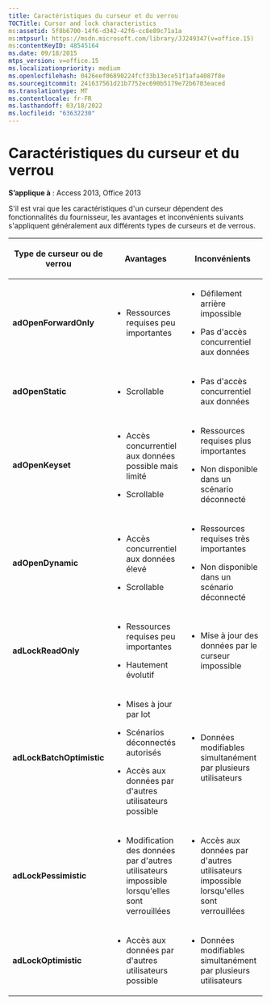 ```yaml
---
title: Caractéristiques du curseur et du verrou
TOCTitle: Cursor and lock characteristics
ms:assetid: 5f8b6700-14f6-d342-42f6-cc8e89c71a1a
ms:mtpsurl: https://msdn.microsoft.com/library/JJ249347(v=office.15)
ms:contentKeyID: 48545164
ms.date: 09/18/2015
mtps_version: v=office.15
ms.localizationpriority: medium
ms.openlocfilehash: 0426eef06890224fcf33b13ece51f1afa4087f8e
ms.sourcegitcommit: 241637561d21b7752ec690b5179e72b6703eaced
ms.translationtype: MT
ms.contentlocale: fr-FR
ms.lasthandoff: 03/18/2022
ms.locfileid: "63632230"
---
```

# <a name="cursor-and-lock-characteristics"></a>Caractéristiques du curseur et du verrou

**S’applique à** : Access 2013, Office 2013

S'il est vrai que les caractéristiques d'un curseur dépendent des fonctionnalités du fournisseur, les avantages et inconvénients suivants s'appliquent généralement aux différents types de curseurs et de verrous.

<table>
<colgroup>
<col />
<col />
<col />
</colgroup>
<thead>
<tr class="header">
<th><p>Type de curseur ou de verrou</p></th>
<th><p>Avantages</p></th>
<th><p>Inconvénients</p></th>
</tr>
</thead>
<tbody>
<tr class="odd">
<td><p><strong>adOpenForwardOnly</strong></p></td>
<td><p></p>
<ul>
<li><p>Ressources requises peu importantes</p></li>
</ul>
<p></p></td>
<td><p></p>
<ul>
<li><p>Défilement arrière impossible</p></li>
<li><p>Pas d'accès concurrentiel aux données</p></li>
</ul>
<p></p></td>
</tr>
<tr class="even">
<td><p><strong>adOpenStatic</strong></p></td>
<td><p></p>
<ul>
<li><p>Scrollable</p></li>
</ul>
<p></p></td>
<td><p></p>
<ul>
<li><p>Pas d'accès concurrentiel aux données</p></li>
</ul>
<p></p></td>
</tr>
<tr class="odd">
<td><p><strong>adOpenKeyset</strong></p></td>
<td><p></p>
<ul>
<li><p>Accès concurrentiel aux données possible mais limité</p></li>
<li><p>Scrollable</p></li>
</ul>
<p></p></td>
<td><p></p>
<ul>
<li><p>Ressources requises plus importantes</p></li>
<li><p>Non disponible dans un scénario déconnecté</p></li>
</ul>
<p></p></td>
</tr>
<tr class="even">
<td><p><strong>adOpenDynamic</strong></p></td>
<td><p></p>
<ul>
<li><p>Accès concurrentiel aux données élevé</p></li>
<li><p>Scrollable</p></li>
</ul>
<p></p></td>
<td><p></p>
<ul>
<li><p>Ressources requises très importantes</p></li>
<li><p>Non disponible dans un scénario déconnecté</p></li>
</ul>
<p></p></td>
</tr>
<tr class="odd">
<td><p><strong>adLockReadOnly</strong></p></td>
<td><p></p>
<ul>
<li><p>Ressources requises peu importantes</p></li>
<li><p>Hautement évolutif</p></li>
</ul>
<p></p></td>
<td><p></p>
<ul>
<li><p>Mise à jour des données par le curseur impossible</p></li>
</ul>
<p></p></td>
</tr>
<tr class="even">
<td><p><strong>adLockBatchOptimistic</strong></p></td>
<td><p></p>
<ul>
<li><p>Mises à jour par lot</p></li>
<li><p>Scénarios déconnectés autorisés</p></li>
<li><p>Accès aux données par d'autres utilisateurs possible</p></li>
</ul>
<p></p></td>
<td><p></p>
<ul>
<li><p>Données modifiables simultanément par plusieurs utilisateurs</p></li>
</ul>
<p></p></td>
</tr>
<tr class="odd">
<td><p><strong>adLockPessimistic</strong></p></td>
<td><p></p>
<ul>
<li><p>Modification des données par d'autres utilisateurs impossible lorsqu'elles sont verrouillées</p></li>
</ul>
<p></p></td>
<td><p></p>
<ul>
<li><p>Accès aux données par d'autres utilisateurs impossible lorsqu'elles sont verrouillées</p></li>
</ul>
<p></p></td>
</tr>
<tr class="even">
<td><p><strong>adLockOptimistic</strong></p></td>
<td><p></p>
<ul>
<li><p>Accès aux données par d'autres utilisateurs possible</p></li>
</ul>
<p></p></td>
<td><p></p>
<ul>
<li><p>Données modifiables simultanément par plusieurs utilisateurs</p></li>
</ul>
<p></p></td>
</tr>
</tbody>
</table>

